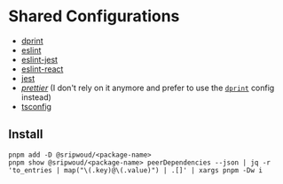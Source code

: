 # Shared Configurations

- [dprint](./packages/dprint)
- [eslint](./packages/eslint)
- [eslint-jest](./packages/eslint-jest)
- [eslint-react](./packages/eslint-react)
- [jest](./packages/jest)
- _[prettier](./packages/prettier)_ (I don't rely on it anymore and prefer to use the [`dprint`](./packages/dprint) config instead)
- [tsconfig](./packages/tsconfig)

## Install

```shell
pnpm add -D @sripwoud/<package-name>
pnpm show @sripwoud/<package-name> peerDependencies --json | jq -r 'to_entries | map("\(.key)@\(.value)") | .[]' | xargs pnpm -Dw i
```
